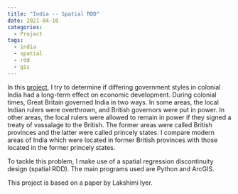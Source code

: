 ```yaml
---
title: "India -- Spatial RDD"
date: 2021-04-10
categories:
  - Project
tags:
  - india
  - spatial 
  - rdd
  - gis
---
```


In this [project](https://github.com/stuartwilsonb/stuartwilson/blob/master/Projects/India/india.ipynb),
I try to determine if differing government styles in colonial India had a long-term effect on economic
development. During colonial times, Great Britain governed India in two ways. In some areas, the local 
Indian rulers were overthrown, and British governors were put in power. In other areas, the local rulers were 
allowed to remain in power if they signed a treaty of vassalage to the British. The former areas were
called British provinces and the latter were called princely states. I compare modern areas of India
which were located in former British provinces with those located in the former princely states. 

To tackle this problem, I make use of a spatial regression discontinuity design (spatial RDD). The main programs
used are Python and ArcGIS.

This project is based on a paper by Lakshimi Iyer.